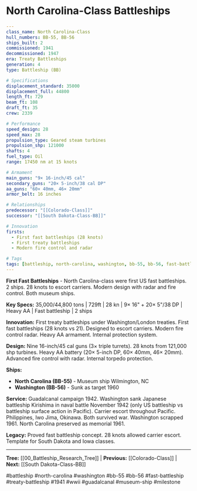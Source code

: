 # North Carolina-Class Battleships

```yaml
---
class_name: North Carolina-Class
hull_numbers: BB-55, BB-56
ships_built: 2
commissioned: 1941
decommissioned: 1947
era: Treaty Battleships
generation: 4
type: Battleship (BB)

# Specifications
displacement_standard: 35000
displacement_full: 44800
length_ft: 729
beam_ft: 108
draft_ft: 35
crew: 2339

# Performance
speed_design: 28
speed_max: 28
propulsion_type: Geared steam turbines
propulsion_shp: 121000
shafts: 4
fuel_type: Oil
range: 17450 nm at 15 knots

# Armament
main_guns: "9× 16-inch/45 cal"
secondary_guns: "20× 5-inch/38 cal DP"
aa_guns: "60× 40mm, 46× 20mm"
armor_belt: 16 inches

# Relationships
predecessor: "[[Colorado-Class]]"
successor: "[[South Dakota-Class-BB]]"

# Innovation
firsts:
  - First fast battleships (28 knots)
  - First treaty battleships
  - Modern fire control and radar

# Tags
tags: [battleship, north-carolina, washington, bb-55, bb-56, fast-battleship, treaty-battleship, 1941, wwii, guadalcanal, museum-ship, milestone]
---
```

**First Fast Battleships** - North Carolina-class were first US fast battleships. 2 ships. 28 knots to escort carriers. Modern design with radar and fire control. Both museum ships.

**Key Specs:** 35,000/44,800 tons | 729ft | 28 kn | 9× 16" + 20× 5"/38 DP | Heavy AA | Fast battleship | 2 ships

**Innovation:** First treaty battleships under Washington/London treaties. First fast battleships (28 knots vs 21). Designed to escort carriers. Modern fire control radar. Heavy AA armament. Internal protection system.

**Design:** Nine 16-inch/45 cal guns (3× triple turrets). 28 knots from 121,000 shp turbines. Heavy AA battery (20× 5-inch DP, 60× 40mm, 46× 20mm). Advanced fire control with radar. Internal torpedo protection.

**Ships:**
- **North Carolina (BB-55)** - Museum ship Wilmington, NC
- **Washington (BB-56)** - Sunk as target 1960

**Service:** Guadalcanal campaign 1942. Washington sank Japanese battleship Kirishima in naval battle November 1942 (only US battleship vs battleship surface action in Pacific). Carrier escort throughout Pacific. Philippines, Iwo Jima, Okinawa. Both survived war. Washington scrapped 1961. North Carolina preserved as memorial 1961.

**Legacy:** Proved fast battleship concept. 28 knots allowed carrier escort. Template for South Dakota and Iowa classes.

---
**Tree:** [[00_Battleship_Research_Tree]] | **Previous:** [[Colorado-Class]] | **Next:** [[South Dakota-Class-BB]]

#battleship #north-carolina #washington #bb-55 #bb-56 #fast-battleship #treaty-battleship #1941 #wwii #guadalcanal #museum-ship #milestone
